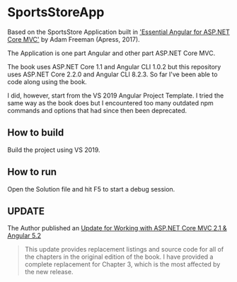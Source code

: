 # SportsStoreApp

Based on the SportsStore Application built in ['Essential Angular for ASP.NET Core MVC'](https://www.apress.com/9781484229156) by Adam Freeman (Apress, 2017).

The Application is one part Angular and other part ASP.NET Core MVC.

The book uses ASP.NET Core 1.1 and Angular CLI 1.0.2 but this repository uses ASP.NET Core 2.2.0 
and Angular CLI 8.2.3. So far I've been able to code along using the book.

I did, however, start from the VS 2019 Angular Project Template. I tried the same way as the book does but I encountered
too many outdated npm commands and options that had since then been deprecated.

## How to build

Build the project using VS 2019.

## How to run

Open the Solution file and hit F5 to start a debug session.

## UPDATE

The Author published an [Update for Working with ASP.NET Core MVC 2.1 & Angular 5.2](https://github.com/Apress/esntl-angular-for-asp.net-core-mvc/tree/master/Update%20for%20Angular%205.2%20and%20ASP.NET%20Core%202.2)

>This update provides replacement listings and source code for all of the chapters in the original edition of the book.
>I have provided a complete replacement for Chapter 3, which is the most affected by the new release.
